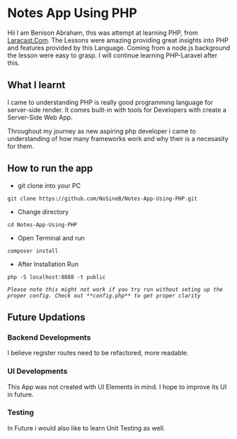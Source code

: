 # Notes App Using PHP

Hii  I am Benison Abraham, this was attempt at learning PHP, from [Laracast.Com](laracast.com). The Lessons were amazing providing great insights into PHP and features provided by this Language. Coming from a node.js background the lesson were easy to grasp. I will continue learning PHP-Laravel after this.

## What I learnt

I came to understanding PHP is really good programming language for server-side render. It comes built-in with tools for Developers with create a Server-Side Web App.  

Throughout my journey as new aspiring php developer i came to understanding of how many frameworks work and why their is a necesasity for them.

## How to run the app

- git clone into your PC

`git clone https://github.com/NoSineB/Notes-App-Using-PHP.git`

- Change directory

`cd Notes-App-Using-PHP`

- Open Terminal and run

`composer install`
- After Installation Run

`php -S localhost:8888 -t public`

*`
Please note this might not work if you try run without seting up the proper config. Check out **config.php** to get proper clarity
`*

## Future Updations

### Backend Developments

I believe register routes need to be refactored, more readable.

### UI Developments

This App was not created with UI Elements in mind. I hope to improve its UI in future.

### Testing

In Future i would also like to learn Unit Testing as well.


